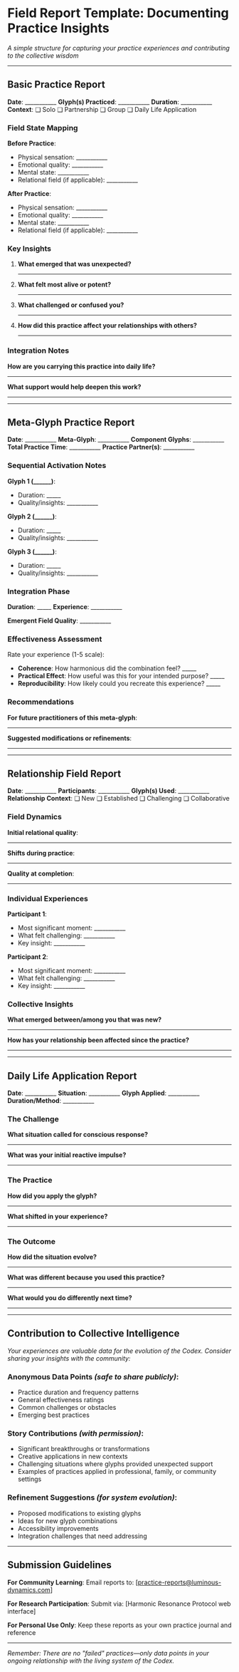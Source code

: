 # Field Report Template: Documenting Practice Insights

*A simple structure for capturing your practice experiences and contributing to the collective wisdom*

---

## **Basic Practice Report**

**Date**: ___________
**Glyph(s) Practiced**: ___________
**Duration**: ___________
**Context**: ❑ Solo ❑ Partnership ❑ Group ❑ Daily Life Application

### **Field State Mapping**
**Before Practice**:
- Physical sensation: ___________
- Emotional quality: ___________
- Mental state: ___________
- Relational field (if applicable): ___________

**After Practice**:
- Physical sensation: ___________
- Emotional quality: ___________
- Mental state: ___________
- Relational field (if applicable): ___________

### **Key Insights**
1. **What emerged that was unexpected?**
   ___________

2. **What felt most alive or potent?**
   ___________

3. **What challenged or confused you?**
   ___________

4. **How did this practice affect your relationships with others?**
   ___________

### **Integration Notes**
**How are you carrying this practice into daily life?**
___________

**What support would help deepen this work?**
___________

---

## **Meta-Glyph Practice Report**

**Date**: ___________
**Meta-Glyph**: ___________
**Component Glyphs**: ___________
**Total Practice Time**: ___________
**Practice Partner(s)**: ___________

### **Sequential Activation Notes**

**Glyph 1 (______)**: 
- Duration: _____
- Quality/insights: ___________

**Glyph 2 (______)**: 
- Duration: _____
- Quality/insights: ___________

**Glyph 3 (______)**: 
- Duration: _____
- Quality/insights: ___________

### **Integration Phase**
**Duration**: _____
**Experience**: ___________

**Emergent Field Quality**: ___________

### **Effectiveness Assessment**
Rate your experience (1-5 scale):
- **Coherence**: How harmonious did the combination feel? _____
- **Practical Effect**: How useful was this for your intended purpose? _____
- **Reproducibility**: How likely could you recreate this experience? _____

### **Recommendations**
**For future practitioners of this meta-glyph**:
___________

**Suggested modifications or refinements**:
___________

---

## **Relationship Field Report**

**Date**: ___________
**Participants**: ___________
**Glyph(s) Used**: ___________
**Relationship Context**: ❑ New ❑ Established ❑ Challenging ❑ Collaborative

### **Field Dynamics**
**Initial relational quality**:
___________

**Shifts during practice**:
___________

**Quality at completion**:
___________

### **Individual Experiences**
**Participant 1**:
- Most significant moment: ___________
- What felt challenging: ___________
- Key insight: ___________

**Participant 2**:
- Most significant moment: ___________
- What felt challenging: ___________
- Key insight: ___________

### **Collective Insights**
**What emerged between/among you that was new?**
___________

**How has your relationship been affected since the practice?**
___________

---

## **Daily Life Application Report**

**Date**: ___________
**Situation**: ___________
**Glyph Applied**: ___________
**Duration/Method**: ___________

### **The Challenge**
**What situation called for conscious response?**
___________

**What was your initial reactive impulse?**
___________

### **The Practice**
**How did you apply the glyph?**
___________

**What shifted in your experience?**
___________

### **The Outcome**
**How did the situation evolve?**
___________

**What was different because you used this practice?**
___________

**What would you do differently next time?**
___________

---

## **Contribution to Collective Intelligence**

*Your experiences are valuable data for the evolution of the Codex. Consider sharing your insights with the community:*

### **Anonymous Data Points** *(safe to share publicly)*:
- Practice duration and frequency patterns
- General effectiveness ratings
- Common challenges or obstacles
- Emerging best practices

### **Story Contributions** *(with permission)*:
- Significant breakthroughs or transformations
- Creative applications in new contexts
- Challenging situations where glyphs provided unexpected support
- Examples of practices applied in professional, family, or community settings

### **Refinement Suggestions** *(for system evolution)*:
- Proposed modifications to existing glyphs
- Ideas for new glyph combinations
- Accessibility improvements
- Integration challenges that need addressing

---

## **Submission Guidelines**

**For Community Learning**:
Email reports to: [practice-reports@luminous-dynamics.com]

**For Research Participation**:
Submit via: [Harmonic Resonance Protocol web interface]

**For Personal Use Only**:
Keep these reports as your own practice journal and reference

---

*Remember: There are no "failed" practices—only data points in your ongoing relationship with the living system of the Codex.*